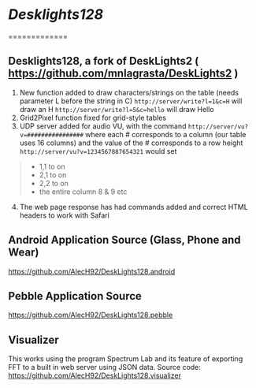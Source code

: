 # _Desklights128_
=============

## Desklights128, a fork of DeskLights2 ( https://github.com/mnlagrasta/DeskLights2 )

1. New function added to draw characters/strings on the table (needs parameter L before the string in C)
`http://server/write?l=1&c=H`
will draw an H
`http://server/write?l=5&c=hello`
will draw Hello
2. Grid2Pixel function fixed for grid-style tables
3. UDP server added for audio VU, with the command
`http://server/vu?v=################`
where each # corresponds to a column (our table uses 16 columns) and the value of the # corresponds to a row height
`http://server/vu?v=1234567887654321`
would set

> - 1,1 to on
> - 2,1 to on
> - 2,2 to on
> - the entire column 8 & 9 etc

4. The web page response has had commands added and correct HTML headers to work with Safari

## Android Application Source (Glass, Phone and Wear)
https://github.com/AlecH92/DeskLights128.android

## Pebble Application Source
https://github.com/AlecH92/DeskLights128.pebble

## Visualizer
This works using the program Spectrum Lab and its feature of exporting FFT to a built in web server using JSON data.
Source code: https://github.com/AlecH92/DeskLights128.visualizer
